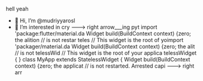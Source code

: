 hell yeah
- 👋 Hi, I’m @mudriyyarosl
- 👀 I’m interested in cry
---> right arrow___ing pyt
import 'package:flutter/material.da
  Widget build(BuildContext context) {zero; the alition
        // is not restar
teles
  // This widget is the root of yoimport 'packager/material.da
  Widget build(BuildContext context) {zero; the alit
        // is not
telessWid
  // This widget is the root of your applica
telessWidget {
}
class MyApp extends StatelessWidget {
  Widget build(BuildContext context) {zero; the applicat
        // is not restarted.
Arrested capi
---> right arr
